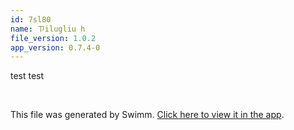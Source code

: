 ```yaml
---
id: 7sl80
name: ㄗilugliu h
file_version: 1.0.2
app_version: 0.7.4-0
---
```


test test

<br/>

This file was generated by Swimm. [Click here to view it in the app](https://swimm-web-app.web.app/repos/Z2l0aHViJTNBJTNBZDJsLXpoJTNBJTNBc2h1anV1dQ==/docs/7sl80).